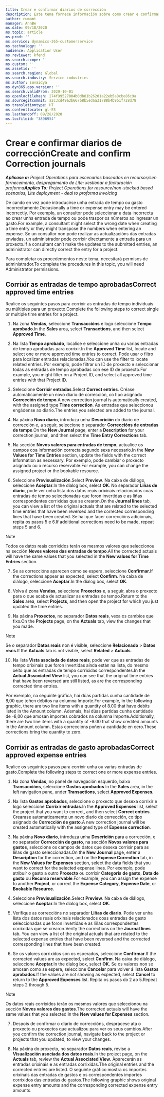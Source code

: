 ```yaml
---
title: Crear e confirmar diarios de corrección
description: Este tema fornece información sobre como crear e confirmar un diario de corrección.
author: rumant
manager: AnnBe
ms.date: 09/18/2020
ms.topic: article
ms.prod: ''
ms.service: dynamics-365-customerservice
ms.technology: ''
audience: Application User
ms.reviewer: kfend
ms.search.scope: ''
ms.custom: ''
ms.assetid: ''
ms.search.region: Global
ms.search.industry: Service industries
ms.author: suvaidya
ms.dyn365.ops.version: ''
ms.search.validFrom: 2020-10-01
ms.openlocfilehash: 274f99527804b0db81b26201a22eb5a8cbe86c9a
ms.sourcegitcommit: a2c3cd49a3b667b8b5edaa31788b4b9b1f728d78
ms.translationtype: HT
ms.contentlocale: gl-ES
ms.lasthandoff: 09/28/2020
ms.locfileid: "3896954"
---
```

# <a name="create-and-confirm-correction-journals"></a><span data-ttu-id="f55d6-103">Crear e confirmar diarios de corrección</span><span class="sxs-lookup"><span data-stu-id="f55d6-103">Create and confirm Correction journals</span></span>

<span data-ttu-id="f55d6-104">_**Aplícase a:** Project Operations para escenarios baseados en recursos/sen fornecemento, despregamento de Lite: xestionar a facturación proforma_</span><span class="sxs-lookup"><span data-stu-id="f55d6-104">_**Applies To:** Project Operations for resource/non-stocked based scenarios, Lite deployment - deal to proforma invoicing_</span></span>

<span data-ttu-id="f55d6-105">De cando en vez pode introducirse unha entrada de tempo ou gasto incorrectamente.</span><span class="sxs-lookup"><span data-stu-id="f55d6-105">Occasionally a time or expense entry may be entered incorrectly.</span></span> <span data-ttu-id="f55d6-106">Por exemplo, un consultor pode seleccionar a data incorrecta ao crear unha entrada de tempo ou pode traspor os números ao ingresar un gasto.</span><span class="sxs-lookup"><span data-stu-id="f55d6-106">For example, a consultant might select the wrong date when creating a time entry or they might transpose the numbers when entering an expense.</span></span> <span data-ttu-id="f55d6-107">Se un consultor non pode realizar as actualizacións das entradas enviadas, un administrador pode corrixir directamente a entrada para un proxecto.</span><span class="sxs-lookup"><span data-stu-id="f55d6-107">If a consultant can’t make the updates to the submitted entries, an administrator can directly correct the entry for a project.</span></span>

<span data-ttu-id="f55d6-108">Para completar os procedementos neste tema, necesitará permisos de administrador.</span><span class="sxs-lookup"><span data-stu-id="f55d6-108">To complete the procedures in this topic, you will need Administrator permissions.</span></span>

## <a name="correct-approved-time-entries"></a><span data-ttu-id="f55d6-109">Corrixir as entradas de tempo aprobadas</span><span class="sxs-lookup"><span data-stu-id="f55d6-109">Correct approved time entries</span></span>     

<span data-ttu-id="f55d6-110">Realice os seguintes pasos para corrixir as entradas de tempo individuais ou múltiples para un proxecto.</span><span class="sxs-lookup"><span data-stu-id="f55d6-110">Complete the following steps to correct single or multiple time entries for a project.</span></span>

1. <span data-ttu-id="f55d6-111">Na zona **Vendas**, seleccione **Transaccións** e logo seleccione **Tempo aprobado**.</span><span class="sxs-lookup"><span data-stu-id="f55d6-111">In the **Sales** area, select **Transactions**, and then select **Approved Time**.</span></span> 

2. <span data-ttu-id="f55d6-112">Na lista **Tempo aprobado**, localice e seleccione unha ou varias entradas de tempo aprobadas para corrixir.</span><span class="sxs-lookup"><span data-stu-id="f55d6-112">In the **Approved Time** list, locate and select one or more approved time entries to correct.</span></span> <span data-ttu-id="f55d6-113">Pode usar o filtro para localizar entradas relacionadas.</span><span class="sxs-lookup"><span data-stu-id="f55d6-113">You can use the filter to locate related entries.</span></span> <span data-ttu-id="f55d6-114">Por exemplo, pode filtrar un ID de proxecto e seleccionar todas as entradas de tempo aprobadas con ese ID de proxecto.</span><span class="sxs-lookup"><span data-stu-id="f55d6-114">For example, you might filter on a Project ID, and select all approved time entries with that Project ID.</span></span>

3. <span data-ttu-id="f55d6-115">Seleccione **Corrixir entradas**.</span><span class="sxs-lookup"><span data-stu-id="f55d6-115">Select **Correct entries**.</span></span> <span data-ttu-id="f55d6-116">Créase automaticamente un novo diario de corrección, co tipo asignado **Corrección de tempo**.</span><span class="sxs-lookup"><span data-stu-id="f55d6-116">A new correction journal is automatically created, with the assigned type **Time correction**.</span></span> <span data-ttu-id="f55d6-117">As entradas que seleccionou engádense ao diario.</span><span class="sxs-lookup"><span data-stu-id="f55d6-117">The entries you selected are added to the journal.</span></span> 

4. <span data-ttu-id="f55d6-118">Na páxina **Novo diario**, introduza unha **Descrición** do diario de corrección e, a seguir, seleccione o separador **Correccións de entradas de tempo**.</span><span class="sxs-lookup"><span data-stu-id="f55d6-118">On the **New Journal** page, enter a **Description** for your correction journal, and then select the **Time Entry Corrections** tab.</span></span>  

5. <span data-ttu-id="f55d6-119">Na sección **Novos valores para entradas de tempo**, actualice os campos coa información correcta segundo sexa necesario.</span><span class="sxs-lookup"><span data-stu-id="f55d6-119">In the **New Values for Time Entries** section, update the fields with the correct information as necessary.</span></span> <span data-ttu-id="f55d6-120">Por exemplo, pode cambiar o proxecto asignado ou o recurso reservable.</span><span class="sxs-lookup"><span data-stu-id="f55d6-120">For example, you can change the assigned project or the bookable resource.</span></span>

6. <span data-ttu-id="f55d6-121">Seleccione **Previsualización**.</span><span class="sxs-lookup"><span data-stu-id="f55d6-121">Select **Preview**.</span></span> <span data-ttu-id="f55d6-122">Na caixa de diálogo, seleccione **Aceptar**.</span><span class="sxs-lookup"><span data-stu-id="f55d6-122">In the dialog box, select **OK**.</span></span> <span data-ttu-id="f55d6-123">No separador **Liñas de diario**, pode ver unha lista dos datos reais orixinais relacionados coas entradas de tempo seleccionadas que foron invertidas e as liñas correspondentes corrixidas que se crearon.</span><span class="sxs-lookup"><span data-stu-id="f55d6-123">On the **Journal lines** tab, you can view a list of the original actuals that are related to the selected time entries that have been reversed and the corrected corresponding lines that have been created.</span></span> <span data-ttu-id="f55d6-124">Se hai que facer correccións adicionais, repita os pasos 5 e 6.</span><span class="sxs-lookup"><span data-stu-id="f55d6-124">If additional corrections need to be made, repeat steps 5 and 6.</span></span> 

> [!NOTE]
> <span data-ttu-id="f55d6-125">Todos os datos reais corrixidos terán os mesmos valores que seleccionou na sección **Novos valores das entradas de tempo**.</span><span class="sxs-lookup"><span data-stu-id="f55d6-125">All the corrected actuals will have the same values that you selected in the **New values for Time Entries** section.</span></span>

7. <span data-ttu-id="f55d6-126">Se as correccións aparecen como se espera, seleccione **Confirmar**.</span><span class="sxs-lookup"><span data-stu-id="f55d6-126">If the corrections appear as expected, select **Confirm**.</span></span> <span data-ttu-id="f55d6-127">Na caixa de diálogo, seleccione **Aceptar**.</span><span class="sxs-lookup"><span data-stu-id="f55d6-127">In the dialog box, select **OK**.</span></span>

8. <span data-ttu-id="f55d6-128">Volva á zona **Vendas**, seleccione **Proxectos** e, a seguir, abra o proxecto para o que acaba de actualizar as entradas de tempo.</span><span class="sxs-lookup"><span data-stu-id="f55d6-128">Return to the **Sales** area, select **Projects**, and then open the project for which you just updated the time entries.</span></span> 

9. <span data-ttu-id="f55d6-129">Na páxina **Proxectos**, no separador **Datos reais**, vexa os cambios que fixo.</span><span class="sxs-lookup"><span data-stu-id="f55d6-129">On the **Projects** page, on the **Actuals** tab, view the changes that you made.</span></span> 

> [!NOTE]
> <span data-ttu-id="f55d6-130">Se o separador **Datos reais** non é visible, seleccione **Relacionado** > **Datos reais**.</span><span class="sxs-lookup"><span data-stu-id="f55d6-130">If the **Actuals** tab is not visible, select **Related** > **Actuals**.</span></span>  

10. <span data-ttu-id="f55d6-131">Na lista **Vista asociada de datos reais**, pode ver que as entradas de tempo orixinais que foron invertidas aínda están na lista, do mesmo xeito que as entradas de tempo corrixidas correspondentes.</span><span class="sxs-lookup"><span data-stu-id="f55d6-131">In the **Actual Associated View** list, you can see that the original time entries that have been reversed are still listed, as are the corresponding corrected time entries.</span></span> 

<span data-ttu-id="f55d6-132">Por exemplo, na seguinte gráfica, hai dúas partidas cunha cantidade de 8,00 que teñen débitos na columna Importe.</span><span class="sxs-lookup"><span data-stu-id="f55d6-132">For example, in the following graphic, there are two line items with a quantity of 8.00 that have debits listed in the Amount column.</span></span> <span data-ttu-id="f55d6-133">Ademais, hai dúas partidas cunha cantidade de -8,00 que amosan importes cobrados na columna Importe.</span><span class="sxs-lookup"><span data-stu-id="f55d6-133">Additionally, there are two line items with a quantity of -8.00 that show credited amounts in the Amount column.</span></span> <span data-ttu-id="f55d6-134">Estas correccións poñen a cantidade en cero.</span><span class="sxs-lookup"><span data-stu-id="f55d6-134">These corrections bring the quantity to zero.</span></span>

 
## <a name="correct-approved-expense-entries"></a><span data-ttu-id="f55d6-135">Corrixir as entradas de gasto aprobadas</span><span class="sxs-lookup"><span data-stu-id="f55d6-135">Correct approved expense entries</span></span>

<span data-ttu-id="f55d6-136">Realice os seguintes pasos para corrixir unha ou varias entradas de gasto.</span><span class="sxs-lookup"><span data-stu-id="f55d6-136">Complete the following steps to correct one or more expense entries.</span></span> 

1. <span data-ttu-id="f55d6-137">Na zona **Vendas**, no panel de navegación esquerdo, baixo **Transaccións**, seleccione **Gastos aprobados**.</span><span class="sxs-lookup"><span data-stu-id="f55d6-137">In the **Sales** area, in the left navigation pane, under **Transactions**, select **Approved Expenses**.</span></span>

2. <span data-ttu-id="f55d6-138">Na lista **Gastos aprobados**, seleccione o proxecto que desexa corrixir e logo seleccione **Corrixir entradas**.</span><span class="sxs-lookup"><span data-stu-id="f55d6-138">In the **Approved Expenses** list, select the project that you want to correct, and then select **Correct entries**.</span></span> <span data-ttu-id="f55d6-139">Crearase automaticamente un novo diario de corrección, co tipo asignado de **Corrección de gasto**.</span><span class="sxs-lookup"><span data-stu-id="f55d6-139">A new correction journal will be created automatically with the assigned type of **Expense correction**.</span></span> 

3. <span data-ttu-id="f55d6-140">Na páxina **Novo diario**, introduza unha **Descrición** para a corrección, e no separador **Corrección de gasto**, na sección **Novos valores para gastos**, seleccione os campos de datos que desexa corrixir para as liñas de gasto seleccionadas.</span><span class="sxs-lookup"><span data-stu-id="f55d6-140">On the **New Journal** page, enter a **Description** for the correction, and on the **Expense Correction** tab, in the **New Values for Expenses** section, select the data fields that you want to correct for the selected expense lines.</span></span> <span data-ttu-id="f55d6-141">Por exemplo, pode atribuír o gasto a outro **Proxecto** ou corrixir **Categoría de gasto**, **Data de gasto** ou **Recurso reservable**.</span><span class="sxs-lookup"><span data-stu-id="f55d6-141">For example, you can assign the expense to another **Project**, or correct the **Expense Category**, **Expense Date**, or **Bookable Resource**.</span></span>

4. <span data-ttu-id="f55d6-142">Seleccione **Previsualización**.</span><span class="sxs-lookup"><span data-stu-id="f55d6-142">Select **Preview**.</span></span> <span data-ttu-id="f55d6-143">Na caixa de diálogo, seleccione **Aceptar**.</span><span class="sxs-lookup"><span data-stu-id="f55d6-143">In the dialog box, select **OK**.</span></span> 

5. <span data-ttu-id="f55d6-144">Verifique as correccións no separador **Liñas de diario**. Pode ver unha lista dos datos reais orixinais relacionados coas entradas de gasto seleccionadas que foron invertidas e as liñas correspondentes corrixidas que se crearon.</span><span class="sxs-lookup"><span data-stu-id="f55d6-144">Verify the corrections on the **Journal lines** tab. You can view a list of the original actuals that are related to the selected expense entries that have been reversed and the corrected corresponding lines that have been created.</span></span>

6. <span data-ttu-id="f55d6-145">Se os valores corrixidos son os esperados, seleccione **Confirmar**.</span><span class="sxs-lookup"><span data-stu-id="f55d6-145">If the corrected values are as expected, select **Confirm**.</span></span> <span data-ttu-id="f55d6-146">Na caixa de diálogo, seleccione **Aceptar.**</span><span class="sxs-lookup"><span data-stu-id="f55d6-146">In the dialog box, select **OK.**</span></span> <span data-ttu-id="f55d6-147">Se os valores non se amosan como se espera, seleccione **Cancelar** para volver á lista **Gastos aprobados**.</span><span class="sxs-lookup"><span data-stu-id="f55d6-147">If the values are not showing as expected, select **Cancel** to return to the **Approved Expenses** list.</span></span> <span data-ttu-id="f55d6-148">Repita os pasos do 2 ao 5.</span><span class="sxs-lookup"><span data-stu-id="f55d6-148">Repeat steps 2 through 5.</span></span> 

> [!NOTE]
> <span data-ttu-id="f55d6-149">Os datos reais corrixidos terán os mesmos valores que seleccionou na sección **Novos valores dos gastos**.</span><span class="sxs-lookup"><span data-stu-id="f55d6-149">The corrected actuals will have the same values that you selected in the **New values for Expenses** section.</span></span>

7. <span data-ttu-id="f55d6-150">Despois de confirmar o diario de correccións, desprácese ata o proxecto ou proxectos que actualizou para ver os seus cambios.</span><span class="sxs-lookup"><span data-stu-id="f55d6-150">After you confirm the correction journal, navigate back to the project or projects that you updated, to view your changes.</span></span>  

8. <span data-ttu-id="f55d6-151">Na páxina do proxecto, no separador **Datos reais**, revise a **Visualización asociada dos datos reais**.</span><span class="sxs-lookup"><span data-stu-id="f55d6-151">In the project page, on the **Actuals** tab, review the **Actual Associated View**.</span></span> <span data-ttu-id="f55d6-152">Aparecerán as entradas orixinais e as entradas corrixidas.</span><span class="sxs-lookup"><span data-stu-id="f55d6-152">The original entries and the corrected entries are listed.</span></span> <span data-ttu-id="f55d6-153">O seguinte gráfico mostra os importes orixinais das entradas de gastos e os correspondentes importes corrixidos das entradas de gastos.</span><span class="sxs-lookup"><span data-stu-id="f55d6-153">The following graphic shows original expense entry amounts and the corresponding corrected expense entry amounts.</span></span> 


